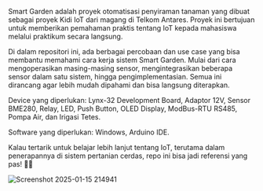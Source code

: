 Smart Garden adalah proyek otomatisasi penyiraman tanaman yang dibuat sebagai proyek Kidi IoT dari magang di Telkom Antares. Proyek ini bertujuan untuk memberikan pemahaman praktis tentang IoT kepada mahasiswa melalui praktikum secara langsung.

Di dalam repositori ini, ada berbagai percobaan dan use case yang bisa membantu memahami cara kerja sistem Smart Garden. Mulai dari cara mengoperasikan masing-masing sensor, mengintegrasikan beberapa sensor dalam satu sistem, hingga pengimplementasian. Semua ini dirancang agar lebih mudah dipahami dan bisa langsung diterapkan.

Device yang diperlukan: Lynx-32 Development Board, Adaptor 12V, Sensor BME280, Relay, LED, Push Button, OLED Display, ModBus-RTU RS485, Pompa Air, dan Irigasi Tetes.

Software yang diperlukan: Windows, Arduino IDE.

Kalau tertarik untuk belajar lebih lanjut tentang IoT, terutama dalam penerapannya di sistem pertanian cerdas, repo ini bisa jadi referensi yang pas! 🚀🌱

![Screenshot 2025-01-15 214941](https://github.com/user-attachments/assets/baced14c-0886-4731-aeff-d73617936a58)

